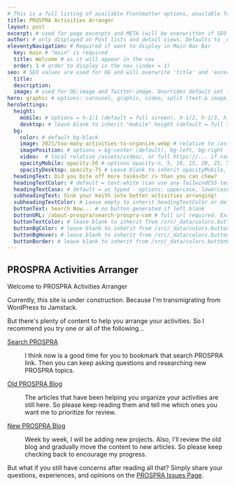 ```yaml
---
# This is a full listing of available Frontmatter options, available for any content (.md) file.
title: PROSPRA Activities Arranger
layout: post
excerpt: # used for page excerpts and META (will be overwritten if SEO used below)
author: # only displayed on Post lists and detail views. Defaults to _data/meta.authorURL
eleventyNavigation: # Required if want to display in Main Nav Bar
  key: main # "main" is required
  title: Welcome # as it will appear in the nav
  order: 1 # order to display in the nav (index = 1)
seo: # SEO values are used for OG and will overwrite 'title' and 'excerpt' above
  title:
  description:
  image: # used for OG:image and Twitter:image. Overrides default set in _data/meta.siteImage
hero: graphic # options: carousel, graphic, video, split (text & image)
heroSettings:
  height:
    mobile: # options = h-1/1 (default = full screen), h-1/2, h-1/3, h-3/4, h-9/10, h-48 (12rem, 192px), h-56 (14rem, 224px), h-64 (16rem, 256px)
    desktop: # leave blank to inherit "mobile" height (default = full screen)
  bg:
    color: # default bg-black
    image: 2021/too-many-activities-to-organize.webp # relative to /assets/images/
    imagePosition: # options = bg-center (default), bg-left, bg-right
    video:  # local relative /assets/video/, or full https://... if remote?
    opacityMobile: opacity-50 # options opacity-n, 5, 10, 15, 20, 25, 50, 75, 100 (default)
    opacityDesktop: opacity-75 # Leave blank to inherit opacityMobile, use same options as opacityMobile
  headingText: Did you bite off more tasks<br /> than you can chew?
  headingTextColor: # default = text-white (can use any TailwindCSS text-[color]-[xxx])
  headingTextCase: # default = as typed - options: uppercase, lowercase, capitalize
  subheadingText: Sink your keith into better activities arranging!
  subheadingTextColor: # Leave empty to inherit headingTextColor or default (text-white) or use any text-[color]-[xxx]
  buttonText: Search Now... # no button generated if left blank
  buttonURL: /about-prospra/search-prospra-com # full url required. Example: https://thisdomain.com/somepage/
  buttonTextColor: # leave blank to inherit from /src/_data/colors.buttonCustom or buttonDefault
  buttonBgColor: # leave blank to inherit from /src/_data/colors.buttonCustom.bg or buttonDefault.bg
  buttonBgHover: # leave blank to inherit from /src/_data/colors.buttonCustom.bgHover or buttonDefault.bgHover
  buttonBorder: # leave blank to inherit from /src/_data/colors.buttonCustom.border or buttonDefault.border
---
```

## PROSPRA Activities Arranger

Welcome to PROSPRA Activities Arranger

Currently, this site is under construction. Because I'm transmigrating from WordPress to Jamstack.

But there's plenty of content to help you arrange your activities. So I recommend you try one or all of the following...

<dl id="content">
<dt id="search"><p><a href="https://cse.google.com/cse?cx=2bf1e05c3c5da97fa">Search PROSPRA</a></p></dt><dd>I think now is a good time for you to bookmark that search PROSPRA link. Then you can keep asking questions and researching new PROSPRA topics.</dd>
<dt id="old"><p><a href="/prospra-wp-2020">Old PROSPRA Blog</a></p></dt><dd>The articles that have been helping you organize your activities are still here. So please keep reading them and tell me which ones you want me to prioritize for review.</dd>
<dt id="new"><p><a href="/prospra-blog">New PROSPRA Blog</a></p></dt><dd>Week by week, I will be adding new projects. Also, I'll review the old blog and gradually move the content to new articles. So please keep checking back to encourage my progress.</dd>
</dl>

But what if you still have concerns after reading all that? Simply share your questions, experiences, and opinions on the <a href="https://github.com/kct2020/prospra-11ty-11ta/issues">PROSPRA Issues Page</a>.